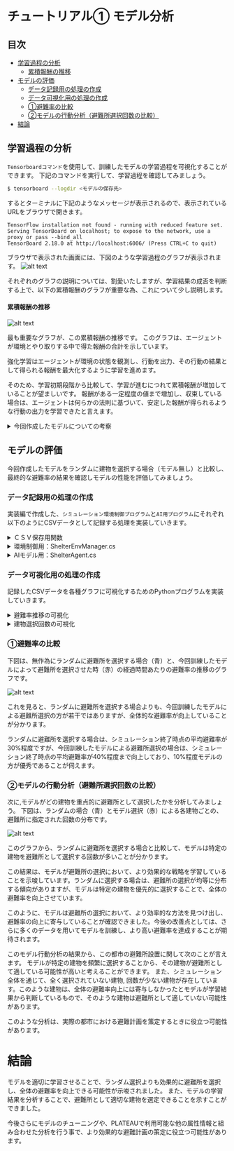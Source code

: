 # チュートリアル① モデル分析

## 目次
- [学習過程の分析](#学習過程の分析)
    - [累積報酬の推移](#累積報酬の推移)
- [モデルの評価](#モデルの評価)
    - [データ記録用の処理の作成](#データ記録用の処理の作成)
    - [データ可視化用の処理の作成](#データ可視化用の処理の作成)
    - [①避難率の比較](#①避難率の比較)
    - [②モデルの行動分析（避難所選択回数の比較）](#②モデルの行動分析（避難所選択回数の比較）)
- [結論](#結論)
## 学習過程の分析

`Tensorboardコマンド`を使用して、訓練したモデルの学習過程を可視化することができます。
下記のコマンドを実行して、学習過程を確認してみましょう。

```bash
$ tensorboard --logdir <モデルの保存先>
```

するとターミナルに下記のようなメッセージが表示されるので、表示されているURLをブラウザで開きます。
```
TensorFlow installation not found - running with reduced feature set.
Serving TensorBoard on localhost; to expose to the network, use a proxy or pass --bind_all
TensorBoard 2.18.0 at http://localhost:6006/ (Press CTRL+C to quit)
```

ブラウザで表示された画面には、下図のような学習過程のグラフが表示されます。
![alt text](image.png)

それぞれのグラフの説明については、割愛いたしますが、学習結果の成否を判断する上で、以下の累積報酬のグラフが重要な為、これについて少し説明します。

#### 累積報酬の推移
![alt text](image-1.png)

最も重要なグラフが、この累積報酬の推移です。
このグラフは、エージェントが環境とやり取りする中で得た報酬の合計を示しています。

強化学習はエージェントが環境の状態を観測し、行動を出力、その行動の結果として得られる報酬を最大化するように学習を進めます。

そのため、学習初期段階から比較して、学習が進むにつれて累積報酬が増加していることが望ましいです。
報酬がある一定程度の値まで増加し、収束している場合は、エージェントは何らかの法則に基づいて、安定した報酬が得られるような行動の出力を学習できたと言えます。

<details>
<summary>今回作成したモデルについての考察</summary>
今回作成したモデルの累積報酬は、学習初期段階では低い値を示しているものの、学習の進行に伴い右肩上がりになっていることが確認できます。
学習回数が20回（今回のシミュレーションでは20step目）あたりまで増加傾向を続け、その後は大きく減少することなく、横這いとなり、シミュレーション結果が安定していることを示しています。

この結果から、今回作成したモデルは、学習回数が20回（今回のシミュレーションでは20step目）あたりまでに、観測した情報から、安定した報酬（避難率）を維持するための何らかの法則を掴み、その結果に基づいて、避難所の選択を行ったと考えられます。
</details>

## モデルの評価

今回作成したモデルをランダムに建物を選択する場合（モデル無し）と比較し、最終的な避難率の結果を確認しモデルの性能を評価してみましょう。

### データ記録用の処理の作成
実装編で作成した、`シミュレーション環境制御プログラム`と`AI用プログラム`にそれぞれ以下のようにCSVデータとして記録する処理を実装していきます。

<details>
<summary>ＣＳＶ保存用関数</summary>

```cs
using System;
using System.IO;
using System.Collections;
using System.Collections.Generic;
using UnityEngine;

public class Utils : MonoBehaviour {
    ・・・
    public static void SaveResultCSV<T>(string[] header, List<T> dataList, Func<T, string[]> convertToCSVRow, string filePath = null, bool append = true) {

        if (filePath == null) {
            filePath = "result.csv";
        }
        // パスの先頭に指定パスを付与
        filePath = Path.Combine(Application.dataPath, filePath);
        // フォルダが存在しない場合は作成
        string dir = Path.GetDirectoryName(filePath);
        if (!Directory.Exists(dir)) {
            Directory.CreateDirectory(dir);
        }

        bool writeHeader = !File.Exists(filePath) || !append;
        using (StreamWriter writer = new StreamWriter(filePath, append)) {
            if (writeHeader) writer.WriteLine(string.Join(",", header));

            foreach (T data in dataList) {
                string[] row = convertToCSVRow(data);
                writer.WriteLine(string.Join(",", row));
            }
        }
        Debug.Log($"CSV saved: {filePath}");
    }
}
```

</details>


<details>
<summary>環境制御用：ShelterEnvManager.cs</summary>

```cs
public class EnvManager : MonoBehaviour {
    ...
    public float EvacuationRate; // 全体の避難率
    public bool EnableEnv = false; // 環境の準備が完了したか否か（利用不可の場合はfalse）
    public int currentStep;
    private float currentTimeSec;
    private List<Tuple<float, float>> evaRatePerSec = new List<Tuple<float, float>>();
    public int currentEpisodeId = 0;
    public string recordID;
    ・・・

    void Start() {
        ・・・
         // 日付-時間-分-秒を組み合わせた記録用IDを生成
        recordID = System.DateTime.Now.ToString("yyyy_MM_dd-HH_mm_ss");
        ・・・
    }

    private void OnEndEpisodeHandler(float evacuateRate) {
        ・・・
        float totalReward = evacuationRateReward + timeBonus;
        Debug.Log("Total Reward: " + totalReward);
        Agent.AddReward(totalReward);

        if(IsRecordData) {
            Utils.SaveResultCSV(
                new string[] { "Time", "EvacuationRate" }, 
                evaRatePerSec, 
                (data) => new string[] { data.Item1.ToString(), data.Item2.ToString() },
                $"{recordID}/EvaRatesPerSec_Episode_{currentEpisodeId}.csv"
            );
        }
        Agent.OnEndEpisode();

        Agent.EndEpisode();
        currentEpisodeId++;
    }
}
```
</details>
<details>
<summary>AIモデル用：ShelterAgent.cs</summary>

```cs
public class ShelterManagementAgent : Agent {
    
    public GameObject[] ShelterCandidates; //エージェントが操作する避難所の候補リスト
    public Material SelectedMaterial;
    public Material NonSelectMaterial;
    public Action OnDidActioned;
    public List<Tuple<int, int, List<bool>>> ActionLogs = new List<Tuple<int, int, List<bool>>>(); // episode, step, 各避難所候補の選択状況のリスト(true or false)
    private EnvManager _env;
    EnvironmentParameters m_ResetParams;

    public void OnEndEpisode() {
        // データの保存とActionLogsの初期化
        string[] shelterIds = new string[ShelterCandidates.Length];
        for(int i = 0; i < ShelterCandidates.Length; i++) {
            shelterIds[i] = ShelterCandidates[i].name;
        }
        string[] headers = new string[ShelterCandidates.Length + 2];
        headers[0] = "Episode";
        headers[1] = "Step";
        Array.Copy(shelterIds, 0, headers, 2, shelterIds.Length);
        Utils.SaveResultCSV(
            headers,
            ActionLogs,
            (data) => new string[] { data.Item1.ToString(), data.Item2.ToString() }.Concat(data.Item3.ConvertAll(x => x ? "1" : "0")).ToArray(),
            $"{_env.recordID}/ActionLog_Episode_{_env.currentEpisodeId}.csv"
        );
        ActionLogs.Clear();
    }


    public override void OnActionReceived(ActionBuffers actions) {
        var Selects = actions.DiscreteActions; //エージェントの選択。環境の候補地配列と同じ順序
        List<bool> selectList = new List<bool>();
        if(Selects.Length != ShelterCandidates.Length) {
            Debug.LogError("Invalid action size : 避難所候補地のサイズとエージェントの選択サイズが不一致です");
            return;
        }

        for(int i = 0; i < Selects.Length; i++) {
            int select = Selects[i]; // 0:非選択、1:選択
            GameObject Shelter = ShelterCandidates[i];
            if(select == 1) {
                _env.CurrentShelters.Add(Shelter);
                Shelter.tag = "Shelter";
                Shelter.GetComponent<MeshRenderer>().material = SelectedMaterial;
                selectList.Add(true);
            } else if(select == 0) {
                _env.CurrentShelters.Remove(Shelter);
                Shelter.tag = "Untagged";
                Shelter.GetComponent<MeshRenderer>().material = NonSelectMaterial;
                selectList.Add(false);
            } else {
                Debug.LogError("Invalid action");
            }
        }

        // 行動ログを記録（episode, step, 各避難所候補の選択状況のリスト(true or false)）
        ActionLogs.Add(new Tuple<int, int, List<bool>>(_env.currentEpisodeId, _env.currentStep, selectList));
        

        OnDidActioned?.Invoke();
    }
}

```
</details>

### データ可視化用の処理の作成
記録したCSVデータを各種グラフに可視化するためのPythonプログラムを実装していきます。
<details>
<summary>避難率推移の可視化</summary>

```py
import pandas as pd
import seaborn as sns
import matplotlib.pyplot as plt
import os
import pandas as pd
import glob
import re

RANDOM_FOLDER_PATH = "../../PLATEAUTutorial/Assets/2025_02_06-00_51_24-random"
MODEL_FOLDER_PATH = "../../PLATEAUTutorial/Assets/2025_02_06-01_34_46-model"

def load_csv_data(folder_path, pattern):
    """
    指定されたフォルダからCSVファイルを読み込み、エピソード番号を抽出してデータフレームに追加します。
    
    Parameters:
    folder_path (str): データが格納されているフォルダのパス
    pattern (str): ファイル名のパターン（正規表現）
    
    Returns:
    pd.DataFrame: 読み込んだデータを結合したデータフレーム
    """
    csv_paths = glob.glob(os.path.join(folder_path, "*.csv"))
    dfs = []

    for path in csv_paths:
        match = re.search(pattern, path)
        if match:
            episode_num = int(match.group(1))
            df = pd.read_csv(path)
            print(f"Episode {episode_num} : {len(df)}")
            df["episode"] = episode_num
            dfs.append(df)

    merged_df = pd.concat(dfs, ignore_index=True)
    return merged_df

# ランダム版のデータ読み込み
RANDOM_FOLDER_PATH = "../../PLATEAUTutorial/Assets/2025_02_06-00_51_24-random"
random_pattern = r"EvaRatesPerSec_Episode_(\d+)"
merged_random_df = load_csv_data(RANDOM_FOLDER_PATH, random_pattern)

# モデル版のデータ読み込み
MODEL_FOLDER_PATH = "../../PLATEAUTutorial/Assets/2025_02_06-01_34_46-model2"
model_pattern = r"EvaRatesPerSec_Episode_(\d+)"
merged_model_df = load_csv_data(MODEL_FOLDER_PATH, model_pattern)

# データフレームの表示
merged_random_df, merged_model_df

# エピソード番号でソート
merged_random_df = merged_random_df.sort_values("episode")
merged_model_df = merged_model_df.sort_values("episode")

# 各時間ごとの避難率の平均、分散、標準偏差を計算
evacuation_stats_random = merged_random_df.groupby('Time')['EvacuationRate'].agg(['mean', 'var', 'std']).reset_index()
evacuation_stats_model = merged_model_df.groupby('Time')['EvacuationRate'].agg(['mean', 'var', 'std']).reset_index()

# 平均値と標準偏差の範囲を計算
evacuation_stats_random['lower'] = evacuation_stats_random['mean'] - evacuation_stats_random['std']
evacuation_stats_random['upper'] = evacuation_stats_random['mean'] + evacuation_stats_random['std']
evacuation_stats_model['lower'] = evacuation_stats_model['mean'] - evacuation_stats_model['std']
evacuation_stats_model['upper'] = evacuation_stats_model['mean'] + evacuation_stats_model['std']

# グラフを作成
plt.figure(figsize=(12, 6))
sns.lineplot(data=evacuation_stats_random, x='Time', y='mean', label='Random Mean Evacuation Rate', color='blue')
plt.fill_between(evacuation_stats_random['Time'], evacuation_stats_random['lower'], evacuation_stats_random['upper'], color='blue', alpha=0.2, label='Random Standard Deviation Range')
sns.lineplot(data=evacuation_stats_model, x='Time', y='mean', label='Model Mean Evacuation Rate', color='red')
plt.fill_between(evacuation_stats_model['Time'], evacuation_stats_model['lower'], evacuation_stats_model['upper'], color='red', alpha=0.2, label='Model Standard Deviation Range')
plt.title('Average Evacuation Rate Over Time with Standard Deviation')
plt.xlabel('Time')
plt.ylabel('Evacuation Rate')
plt.legend()

# 最終的な避難率の最大値,平均値,分散,標準偏差をグラフ内に表示
max_evacuation_rate_random = merged_random_df['EvacuationRate'].max()
mean_evacuation_rate_random = merged_random_df['EvacuationRate'].mean()
var_evacuation_rate_random = merged_random_df['EvacuationRate'].var()
std_evacuation_rate_random = merged_random_df['EvacuationRate'].std()

max_evacuation_rate_model = merged_model_df['EvacuationRate'].max()
mean_evacuation_rate_model = merged_model_df['EvacuationRate'].mean()
var_evacuation_rate_model = merged_model_df['EvacuationRate'].var()
std_evacuation_rate_model = merged_model_df['EvacuationRate'].std()

plt.text(0.1, 0.9, f'Random Max Evacuation Rate: {max_evacuation_rate_random:.2f}', transform=plt.gca().transAxes, color='blue')
plt.text(0.1, 0.85, f'Random Mean Evacuation Rate: {mean_evacuation_rate_random:.2f}', transform=plt.gca().transAxes, color='blue')
plt.text(0.1, 0.8, f'Random Variance Evacuation Rate: {var_evacuation_rate_random:.2f}', transform=plt.gca().transAxes, color='blue')
plt.text(0.1, 0.75, f'Random Standard Deviation Evacuation Rate: {std_evacuation_rate_random:.2f}', transform=plt.gca().transAxes, color='blue')

plt.text(0.1, 0.7, f'Model Max Evacuation Rate: {max_evacuation_rate_model:.2f}', transform=plt.gca().transAxes, color='red')
plt.text(0.1, 0.65, f'Model Mean Evacuation Rate: {mean_evacuation_rate_model:.2f}', transform=plt.gca().transAxes, color='red')
plt.text(0.1, 0.6, f'Model Variance Evacuation Rate: {var_evacuation_rate_model:.2f}', transform=plt.gca().transAxes, color='red')
plt.text(0.1, 0.55, f'Model Standard Deviation Evacuation Rate: {std_evacuation_rate_model:.2f}', transform=plt.gca().transAxes, color='red')
```

</details>

<details>
<summary>建物選択回数の可視化</summary>

```py
import pandas as pd
import seaborn as sns
import matplotlib.pyplot as plt
import os
import pandas as pd
import glob
import re

RANDOM_FOLDER_PATH = "../../PLATEAUTutorial/Assets/2025_02_06-00_51_24-random"
MODEL_FOLDER_PATH = "../../PLATEAUTutorial/Assets/2025_02_06-01_34_46-model"

def load_csv_data(folder_path, pattern):
    """
    指定されたフォルダからCSVファイルを読み込み、エピソード番号を抽出してデータフレームに追加します。
    
    Parameters:
    folder_path (str): データが格納されているフォルダのパス
    pattern (str): ファイル名のパターン（正規表現）
    
    Returns:
    pd.DataFrame: 読み込んだデータを結合したデータフレーム
    """
    csv_paths = glob.glob(os.path.join(folder_path, "*.csv"))
    dfs = []

    for path in csv_paths:
        match = re.search(pattern, path)
        if match:
            episode_num = int(match.group(1))
            df = pd.read_csv(path)
            print(f"Episode {episode_num} : {len(df)}")
            df["episode"] = episode_num
            dfs.append(df)

    merged_df = pd.concat(dfs, ignore_index=True)
    return merged_df


# ランダム版のデータ読み込み
RANDOM_FOLDER_PATH = "../../PLATEAUTutorial/Assets/2025_02_06-00_51_24-random"
random_pattern = r"ActionLog_Episode_(\d+)"
random_action_merged_df = load_csv_data(RANDOM_FOLDER_PATH, random_pattern)

# モデル版のデータ読み込み
MODEL_FOLDER_PATH = "../../PLATEAUTutorial/Assets/2025_02_06-01_34_46-model2"
model_pattern = r"ActionLog_Episode_(\d+)"
model_action_merged_df = load_csv_data(MODEL_FOLDER_PATH, model_pattern)

# エピソード番号でソート
random_action_merged_df = random_action_merged_df.sort_values("episode")
model_action_merged_df = model_action_merged_df.sort_values("episode")

# 各建物の選択回数を計算
random_counts = random_action_merged_df.drop(columns=['Episode', 'Step', 'episode', 'type']).sum().reset_index()
random_counts.columns = ['Building', 'Random Selection Count']

model_counts = model_action_merged_df.drop(columns=['Episode', 'Step', 'episode', 'type']).sum().reset_index()
model_counts.columns = ['Building', 'Model Selection Count']

# データフレームをマージして比較
comparison_df = pd.merge(random_counts, model_counts, on='Building')

# 可視化
plt.figure(figsize=(14, 7))
comparison_df.set_index('Building').plot(kind='bar', figsize=(14, 7))
plt.title('Building Selection Count Comparison')
plt.xlabel('Building')
plt.ylabel('Selection Count')
plt.xticks(rotation=90)
plt.legend(title='Agent Type')
plt.show()

```

</details>


### ①避難率の比較
下図は、無作為にランダムに避難所を選択する場合（青）と、今回訓練したモデルによって避難所を選択させた時（赤）の経過時間あたりの避難率の推移のグラフです。

![alt text](image-5.png)

これを見ると、ランダムに避難所を選択する場合よりも、今回訓練したモデルによる避難所選択の方が若干ではありますが、全体的な避難率が向上していることが分かります。

ランダムに避難所を選択する場合は、シミュレーション終了時点の平均避難率が30%程度ですが、今回訓練したモデルによる避難所選択の場合は、シミュレーション終了時点の平均避難率が40%程度まで向上しており、10%程度モデルの方が優秀であることが伺えます。

### ②モデルの行動分析（避難所選択回数の比較）
次に,モデルがどの建物を重点的に避難所として選択したかを分析してみましょう。
下図は、ランダムの場合（青）とモデル選択（赤）による各建物ごとの、避難所に指定された回数の分布です。

![alt text](image-6.png)

このグラフから、ランダムに避難所を選択する場合と比較して、モデルは特定の建物を避難所として選択する回数が多いことが分かります。

この結果は、モデルが避難所の選択において、より効果的な戦略を学習していることを示唆しています。ランダムに選択する場合は、避難所の選択が均等に分布する傾向がありますが、モデルは特定の建物を優先的に選択することで、全体の避難率を向上させています。

このように、モデルは避難所の選択において、より効率的な方法を見つけ出し、避難率の向上に寄与していることが確認できました。今後の改善点としては、さらに多くのデータを用いてモデルを訓練し、より高い避難率を達成することが期待されます。

このモデル行動分析の結果から、この都市の避難所設置に関して次のことが言えます。
モデルが特定の建物を頻繁に選択することから、その建物が避難所として適している可能性が高いと考えることができます。
また、シミュレーション全体を通じて、全く選択されていない建物, 回数が少ない建物が存在しています。このような建物は、全体の避難率向上には寄与しなかったとモデルが学習結果から判断しているもので、そのような建物は避難所として適していない可能性があります。

このような分析は、実際の都市における避難計画を策定するときに役立つ可能性があります。


# 結論
モデルを適切に学習させることで、ランダム選択よりも効果的に避難所を選択し、全体の避難率を向上できる可能性が示唆されました。
また、モデルの学習結果を分析することで、避難所として適切な建物を選定できることを示すことができました。

今後さらにモデルのチューニングや、PLATEAUで利用可能な他の属性情報と組み合わせた分析を行う事で、より効果的な避難計画の策定に役立つ可能性があります。



